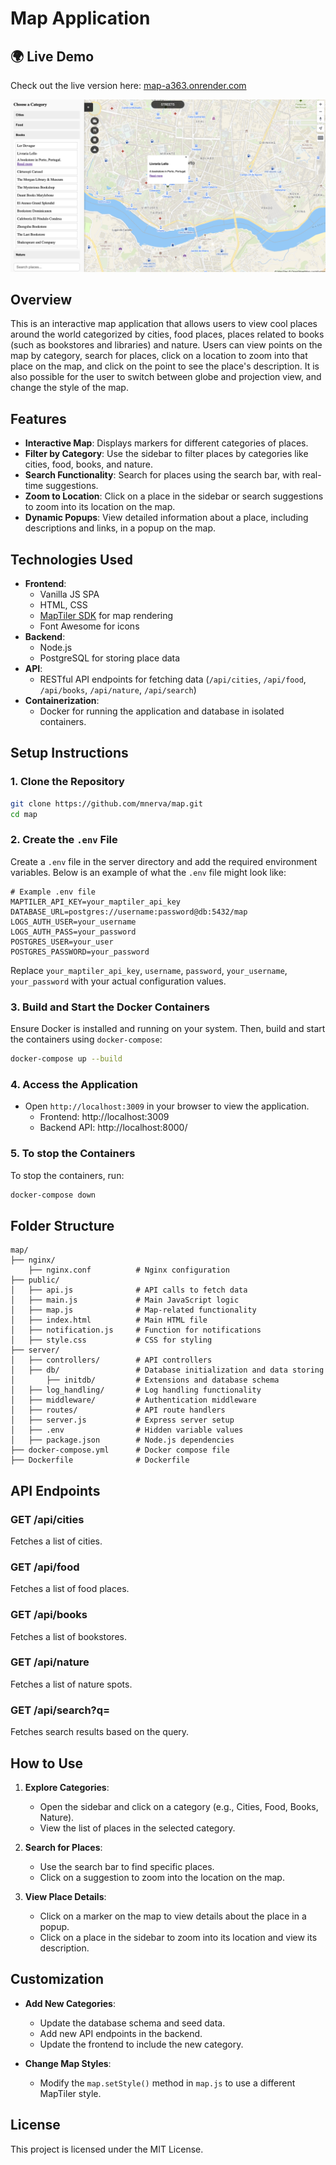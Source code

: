 # Map Application

## 🌍 Live Demo
Check out the live version here: [map-a363.onrender.com](https://map-a363.onrender.com)

![picture of the application](image.png)

## Overview
This is an interactive map application that allows users to view cool places around the world categorized by cities, food places, places related to books (such as bookstores and libraries) and nature. Users can view points on the map by category, search for places, click on a location to zoom into that place on the map, and click on the point to see the place's description. It is also possible for the user to switch between globe and projection view, and change the style of the map. 

## Features
- **Interactive Map**: Displays markers for different categories of places.
- **Filter by Category**: Use the sidebar to filter places by categories like cities, food, books, and nature.
- **Search Functionality**: Search for places using the search bar, with real-time suggestions.
- **Zoom to Location**: Click on a place in the sidebar or search suggestions to zoom into its location on the map.
- **Dynamic Popups**: View detailed information about a place, including descriptions and links, in a popup on the map.

## Technologies Used
- **Frontend**:
  - Vanilla JS SPA
  - HTML, CSS
  - [MapTiler SDK](https://www.maptiler.com/) for map rendering
  - Font Awesome for icons
- **Backend**:
  - Node.js
  - PostgreSQL for storing place data
- **API**:
  - RESTful API endpoints for fetching data (`/api/cities`, `/api/food`, `/api/books`, `/api/nature`, `/api/search`)
- **Containerization**:
  - Docker for running the application and database in isolated containers.

## Setup Instructions

### 1. Clone the Repository
```bash
git clone https://github.com/mnerva/map.git
cd map
```

### 2. Create the `.env` File
Create a `.env` file in the server directory and add the required environment variables. Below is an example of what the `.env` file might look like:

```env
# Example .env file
MAPTILER_API_KEY=your_maptiler_api_key
DATABASE_URL=postgres://username:password@db:5432/map
LOGS_AUTH_USER=your_username
LOGS_AUTH_PASS=your_password
POSTGRES_USER=your_user
POSTGRES_PASSWORD=your_password
```

Replace `your_maptiler_api_key`, `username`, `password`, `your_username`, `your_password` with your actual configuration values.

### 3. Build and Start the Docker Containers
Ensure Docker is installed and running on your system. Then, build and start the containers using `docker-compose`:
```bash
docker-compose up --build
```

### 4. Access the Application
- Open `http://localhost:3009` in your browser to view the application.
  - Frontend: http://localhost:3009
  - Backend API: http://localhost:8000/

### 5. To stop the Containers
To stop the containers, run:
```bash
docker-compose down
```

## Folder Structure
```
map/
├── nginx/
    ├── nginx.conf          # Nginx configuration
├── public/
│   ├── api.js              # API calls to fetch data
│   ├── main.js             # Main JavaScript logic
│   ├── map.js              # Map-related functionality
│   ├── index.html          # Main HTML file
│   ├── notification.js     # Function for notifications
│   ├── style.css           # CSS for styling
├── server/
│   ├── controllers/        # API controllers
│   ├── db/                 # Database initialization and data storing
│       ├── initdb/         # Extensions and database schema
│   ├── log_handling/       # Log handling functionality
│   ├── middleware/         # Authentication middleware
│   ├── routes/             # API route handlers
│   ├── server.js           # Express server setup
│   ├── .env                # Hidden variable values
│   ├── package.json        # Node.js dependencies
├── docker-compose.yml      # Docker compose file
├── Dockerfile              # Dockerfile
```

## API Endpoints
### GET /api/cities
Fetches a list of cities.

### GET /api/food
Fetches a list of food places.

### GET /api/books
Fetches a list of bookstores.

### GET /api/nature
Fetches a list of nature spots.

### GET /api/search?q=<query>
Fetches search results based on the query.

## How to Use
1. **Explore Categories**:
   - Open the sidebar and click on a category (e.g., Cities, Food, Books, Nature).
   - View the list of places in the selected category.

2. **Search for Places**:
   - Use the search bar to find specific places.
   - Click on a suggestion to zoom into the location on the map.

3. **View Place Details**:
   - Click on a marker on the map to view details about the place in a popup.
   - Click on a place in the sidebar to zoom into its location and view its description.

## Customization
- **Add New Categories**:
  - Update the database schema and seed data.
  - Add new API endpoints in the backend.
  - Update the frontend to include the new category.

- **Change Map Styles**:
  - Modify the `map.setStyle()` method in `map.js` to use a different MapTiler style.

## License
This project is licensed under the MIT License.